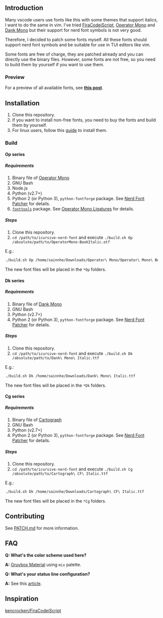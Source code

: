 ## Introduction

Many vscode users use fonts like this with some themes that support italics, I want to do the same in vim. I've tried [FiraCodeiScript](https://github.com/kencrocken/FiraCodeiScript), [Operator Mono](https://www.typography.com/fonts/operator/styles) and [Dank Mono](https://dank.sh/) but their support for nerd font symbols is not very good.

Therefore, I decided to patch some fonts myself. All these fonts should support nerd font symbols and be suitable for use in TUI editors like vim.

Some fonts are free of charge, they are patched already and you can directly use the binary files. However, some fonts are not free, so you need to build them by yourself if you want to use them.

### Preview

For a preview of all available fonts, see [**this post**](https://www.sainnhe.dev/post/icursive-nerd-font-preview/).

## Installation

1. Clone this repository.
2. If you want to install non-free fonts, you need to buy the fonts and build them by yourself.
2. For linux users, follow this [guide](https://wiki.archlinux.org/index.php/Fonts#Manual_installation) to install them.

### Build

#### Op series

##### Requirements

1. Binary file of [Operator Mono](https://www.typography.com/fonts/operator/styles)
2. GNU Bash
3. Node.js
4. Python (v2.7+)
5. Python 2 (or Python 3), `python-fontforge` package. See [Nerd Font Patcher](https://github.com/ryanoasis/nerd-fonts/#font-patcher) for details.
6. [`fonttools`](https://github.com/fonttools/fonttools) package. See [Operator Mono Ligatures](https://github.com/kiliman/operator-mono-lig#prerequisites) for details.

##### Steps

1. Clone this repository.
2. `cd /path/to/icursive-nerd-font` and execute `./build.sh Op /absolute/path/to/OperatorMono-BookItalic.otf`

E.g.:

```sh
./build.sh Op /home/sainnhe/Downloads/Operator\ Mono/Operator\ Mono\ Book\ Italic.otf
```

The new font files will be placed in the `*Op` folders.

#### Dk series

##### Requirements

1. Binary file of [Dank Mono](https://dank.sh)
2. GNU Bash
3. Python (v2.7+)
4. Python 2 (or Python 3), `python-fontforge` package. See [Nerd Font Patcher](https://github.com/ryanoasis/nerd-fonts/#font-patcher) for details.

##### Steps

1. Clone this repository.
2. `cd /path/to/icursive-nerd-font` and execute `./build.sh Dk /absolute/path/to/Dank\ Mono\ Italic.ttf`

E.g.:

```sh
./build.sh Dk /home/sainnhe/Downloads/Dank\ Mono\ Italic.ttf
```

The new font files will be placed in the `*Dk` folders.

#### Cg series

##### Requirements

1. Binary file of [Cartograph](https://connary.com/cartograph.html)
2. GNU Bash
3. Python (v2.7+)
4. Python 2 (or Python 3), `python-fontforge` package. See [Nerd Font Patcher](https://github.com/ryanoasis/nerd-fonts/#font-patcher) for details.

##### Steps

1. Clone this repository.
2. `cd /path/to/icursive-nerd-font` and execute `./build.sh Cg /absolute/path/to/Cartograph\ CF\ Italic.ttf`

E.g.:

```sh
./build.sh Dk /home/sainnhe/Downloads/Cartograph\ CF\ Italic.ttf
```

The new font files will be placed in the `*Cg` folders.

## Contributing

See [PATCH.md](./PATCH.md) for more information.

## FAQ

**Q: What's the color scheme used here?**

**A:** [Gruvbox Material](https://github.com/sainnhe/gruvbox-material) using `mix` palette.

**Q: What's your status line configuration?**

**A:** See this [article](https://www.sainnhe.dev/post/status-line-config/).

## Inspiration

[kencrocken/FiraCodeiScript](https://github.com/kencrocken/FiraCodeiScript)
